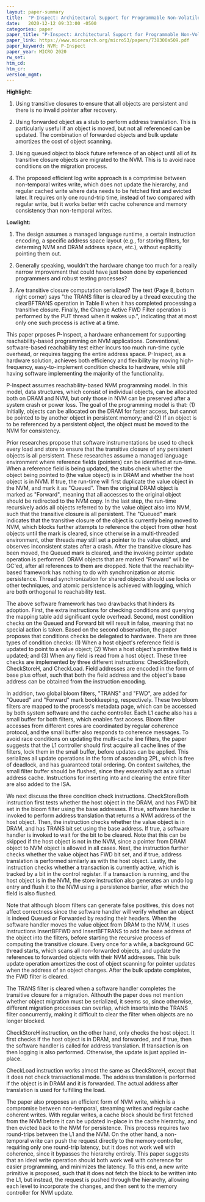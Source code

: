 ```yaml
---
layout: paper-summary
title:  "P-Inspect: Architectural Support for Programmable Non-Volatile Memory Frameworks"
date:   2020-12-12 09:33:00 -0500
categories: paper
paper_title: "P-Inspect: Architectural Support for Programmable Non-Volatile Memory Frameworks"
paper_link: https://www.microarch.org/micro53/papers/738300a509.pdf
paper_keyword: NVM; P-Inspect
paper_year: MICRO 2020
rw_set:
htm_cd:
htm_cr:
version_mgmt:
---
```


**Highlight:**

1. Using transitive closures to ensure that all objects are persistent and there is no invalid pointer after recovery.

2. Using forwarded object as a stub to perform address translation. This is particularly useful if an object is
   moved, but not all referenced can be updated. 
   The combination of forwarded objects and bulk update amortizes the cost of object scanning.

3. Using queued object to block future reference of an object until all of its transitive closure objects are
   migrated to the NVM. This is to avoid race conditions on the migration process.

4. The proposed efficient log write approach is a comprimise between non-temporal writes write, which does not 
   update the hierarchy, and regular cached write where data needs to be fetched first and evicted later.
   It requires only one round-trip time, instead of two compared with regular write, but it works better with cache
   coherence and memory consistency than non-temporal writes.

**Lowlight:**

1. The design assumes a managed language runtime, a certain instruction encoding, a specific address space layout
   (e.g., for storing filters, for determing NVM and DRAM address space, etc.), without explicitly pointing them out.

2. Generally speaking, wouldn't the hardware change too much for a really narrow improvement that could have just been
   done by experienced programmers and robust testing processes?

3. Are transitive closure computation serialized? The text (Page 8, bottom right corner) says
   "the TRANS filter is
    cleared by a thread executing the clearBFTRANS operation in
    Table II when it has completed processing a transitive closure.
    Finally, the Change Active FWD Filter operation is performed
    by the PUT thread when it wakes up.",
    indicating that at most only one such process is active at a time.

This paper prposes P-Inspect, a hardware enhancement for supporting reachability-based programming on NVM applications.
Conventional, software-based reachability test either incurs too much run-time cycle overhead, or requires tagging 
the entire address space. P-Inspect, as a hardware solution, achieves both efficiency and flexibility by moving 
high-frequency, easy-to-implement condition checks to hardware, while still having software implementing the majority
of the functionality.

P-Inspect assumes reachability-based NVM programming model. In this model, data structures, which consist of individual 
objects, can be allocated both on DRAM and NVM, but only those in NVM can be preserved after a system crash or power 
loss. The goal of the programming model is that: (1) Initially, objects can be allocated on the DRAM for faster access,
but cannot be pointed to by another object in persistent memory; and (2) If an object is to be referenced by a 
persistent object, the object must be moved to the NVM for consistency.

Prior researches propose that software instrumentations be used to check every load and store to ensure that the 
transitive closure of any persistent objects is all persistent.
These researches assume a managed language environment where reference fields (pointers) can be identified at run-time. 
When a reference field is being updated, the stubs check whether the object being pointed to (the value object) is
in DRAM and whether the host object is in NVM. If true, the run-time will first duplicate the value object in the 
NVM, and mark it as "Queued". Then the original DRAM object is marked as "Forward", meaning that all accesses to the
original object should be redirected to the NVM copy. In the last step, the run-time recursively adds all objects 
referred to by the value object also into NVM, such that the transitive closure is all persistent.
The "Queued" mark indicates that the transitive closure of the object is currently being moved to NVM, which 
blocks further attempts to reference the object from other host objects until the mark is cleared, since otherwise
in a multi-threaded environment, other threads may still set a pointer to the value object, and observes inconsistent
states after a crash.
After the transitive closure has been moved, the Queued mark is cleared, and the invoking pointer update operation
is performed.
DRAM objects that are marked "Forward" will be GC'ed, after all references to them are dropped.
Note that the reachability-based framework has nothing to do with synchronization or atomic persistence. 
Thread synchronization for shared objects should use locks or other techniques, and atomic persistence is achieved with
logging, which are both orthogonal to reachability test. 

The above software framework has two drawbacks that hinders its adoption. First, the extra instructions for checking 
conditions and querying the mapping table add significant cycle overhead. Second, most condition checks on the Queued 
and Forward bit will result in false, meaning that no special action is taken. 
Based on the second observation, the paper proposes that conditions checks be delegated to hardware. There are 
three types of condition checks: (1) When a host object's reference field is updated to point to a value object;
(2) When a host object's primitive field is updated; and (3) When any field is read from a host object.
These three checks are implemented by three different instructions: CheckStoreBoth, CheckStoreH, and CheckLoad.
Field addresses are encoded in the form of base plus offset, such that both the field address and the object's base
address can be obtained from the instruction encoding.

In addition, two global bloom filters, "TRANS" and "FWD", are added for "Queued" and "Forward" mark bookkeeping, 
respectively. These two bloom filters are mapped to the process's metadata page, which can be accessed by both
system software and the cache controller.
Each L1 cache also has a small buffer for both filters, which enables fast access. 
Bloom filter accesses from different cores are coordinated by regular coherence protocol, and the small buffer also
responds to coherence messages. 
To avoid race conditions on updating the multi-cache line filters, the paper suggests that the L1 controller 
should first acquire all cache lines of the filters, lock them in the small buffer, before updates can be applied.
This serializes all update operations in the form of ascending 2PL, which is free of deadlock, and has guaranteed
total ordering.
On context switches, the small filter buffer should be flushed, since they essentially act as a virtual address cache.
Instructions for inserting into and clearing the entire filter are also added to the ISA.

We next discuss the three condition check instructions. CheckStoreBoth instruction first tests whether the host object 
in the DRAM, and has FWD bit set in the bloom filter using the base addresses.
If true, software handler is invoked to perform address translation that returns a NVM address of the host
object. Then, the instruction checks whether the value object is in DRAM, and has TRANS bit set using the base 
address. If true, a software handler is invoked to wait for the bit to be cleared.
Note that this can be skipped if the host object is not in the NVM, since a pointer from DRAM object to NVM
object is allowed in all cases.
Next, the instruction further checks whether the value object has FWD bit set, and if true, address translation
is performed similarly as with the host object.
Lastly, the instruction checks whether a transaction is currently active, which is tracked by a bit in the control
register. If a transaction is running, and the host object is in the NVM, the store instruction also generates an undo 
log entry and flush it to the NVM using a persistence barrier, after which the field is also flushed.

Note that although bloom filters can generate false positives, this does not affect correctness since the software
handler will verify whether an object is indeed Queued or Forwarded by reading their headers.
When the software handler moves the value object from DRAM to the NVM, it uses instructions InsertBFFWD and 
InsertBFTRANS to add the base address of the object into the filters, before starting the recursive 
process of computing the transitive closure. Every once for a while, a background GC thread starts, which scans all 
non-forwarded objects, and update the references to forwarded objects with their NVM addresses. This bulk update
operation amortizes the cost of object scanning for pointer updates when the address of an object changes.
After the bulk update completes, the FWD filter is cleared.

The TRANS filter is cleared when a software handler completes the transitive closure for a migration. Althouth the paper
does not mention whether object migration must be serialized, it seems so, since otherwise, different migration 
processes can overlap, which inserts into the TRANS filter concurrently, making it difficult to clear the filter
when objects are no longer blocked.

CheckStoreH instruction, on the other hand, only checks the host object. It first checks if the host object is 
in DRAM, and forwarded, and if true, then the software handler is called for address translation. 
If transaction is on then logging is also performed. Otherwise, the update is just applied in-place.

CheckLoad instruction works almost the same as CheckStoreH, except that it does not check transactional mode. The
address translation is performed if the object is in DRAM and it is forwarded. The actual address after translation
is used for fulfilling the load.

The paper also proposes an efficient form of NVM write, which is a compromise between non-temporal, streaming writes
and regular cache coherent writes. With regular writes, a cache block should be first fetched from the NVM before
it can be updated in-place in the cache hierarchy, and then evicted back to the NVM for persistence. This process
requires two round-trips between the L1 and the NVM. On the other hand, a non-temporal write can push the request 
directly to the memory controller, requiring only one round-trip latency, but it does not work well with coherence,
since it bypasses the hierarchy entirely.
This paper suggests that an ideal write operation should both work well with coherence for easier programming,
and minimizes the latency. To this end, a new write primitive is proposed, such that it does not fetch the block
to be written into the L1, but instead, the request is pushed through the hierarchy, allowing each level to incorporate
the changes, and then sent to the memory controller for NVM update.

